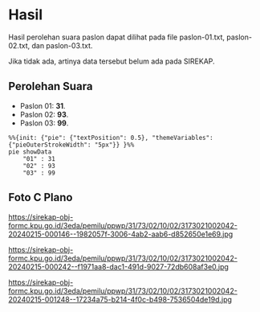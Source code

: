 # Hasil

Hasil perolehan suara paslon dapat dilihat pada file paslon-01.txt, paslon-02.txt, dan paslon-03.txt.

Jika tidak ada, artinya data tersebut belum ada pada SIREKAP.

## Perolehan Suara

 * Paslon 01: **31**.
 * Paslon 02: **93**.
 * Paslon 03: **99**.

```mermaid
%%{init: {"pie": {"textPosition": 0.5}, "themeVariables": {"pieOuterStrokeWidth": "5px"}} }%%
pie showData
    "01" : 31
    "02" : 93
    "03" : 99
```
## Foto C Plano

https://sirekap-obj-formc.kpu.go.id/3eda/pemilu/ppwp/31/73/02/10/02/3173021002042-20240215-000146--1982057f-3006-4ab2-aab6-d852650e1e69.jpg

https://sirekap-obj-formc.kpu.go.id/3eda/pemilu/ppwp/31/73/02/10/02/3173021002042-20240215-000242--f1971aa8-dac1-491d-9027-72db608af3e0.jpg

https://sirekap-obj-formc.kpu.go.id/3eda/pemilu/ppwp/31/73/02/10/02/3173021002042-20240215-001248--17234a75-b214-4f0c-b498-7536504de19d.jpg
